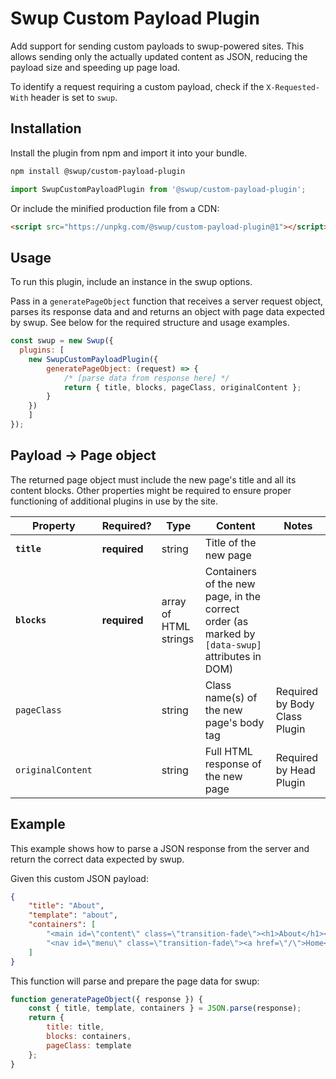 # Swup Custom Payload Plugin



Add support for sending custom payloads to swup-powered sites. This allows
sending only the actually updated content as JSON, reducing the payload size and
speeding up page load.

To identify a request requiring a custom payload, check if the
`X-Requested-With` header is set to `swup`.

## Installation

Install the plugin from npm and import it into your bundle.

```bash
npm install @swup/custom-payload-plugin
```

```js
import SwupCustomPayloadPlugin from '@swup/custom-payload-plugin';
```

Or include the minified production file from a CDN:

```html
<script src="https://unpkg.com/@swup/custom-payload-plugin@1"></script>
```

## Usage

To run this plugin, include an instance in the swup options.

Pass in a `generatePageObject` function that receives a server request object,
parses its response data and and returns an object with page data expected by
swup. See below for the required structure and usage examples.

```javascript
const swup = new Swup({
  plugins: [
    new SwupCustomPayloadPlugin({
        generatePageObject: (request) => {
            /* [parse data from response here] */
            return { title, blocks, pageClass, originalContent };
        }
    })
    ]
});
```

## Payload → Page object

The returned page object must include the new page's title and all its content
blocks. Other properties might be required to ensure proper functioning of
additional plugins in use by the site.

|     Property      |  Required?   |         Type          |                                             Content                                             |             Notes             |
| ----------------- | ------------ | --------------------- | ----------------------------------------------------------------------------------------------- | ----------------------------- |
| **`title`**       | **required** | string                | Title of the new page                                                                           |                               |
| **`blocks`**      | **required** | array of HTML strings | Containers of the new page, in the correct order (as marked by `[data-swup]` attributes in DOM) |                               |
| `pageClass`       |              | string                | Class name(s) of the new page's body tag                                                        | Required by Body Class Plugin |
| `originalContent` |              | string                | Full HTML response of the new page                                                              | Required by Head Plugin       |

## Example

This example shows how to parse a JSON response from the server and return the
correct data expected by swup.

Given this custom JSON payload:

```json
{
    "title": "About",
    "template": "about",
    "containers": [
        "<main id=\"content\" class=\"transition-fade\"><h1>About</h1><p>Lorem ipsum dolor sit amet</p></main>",
        "<nav id=\"menu\" class=\"transition-fade\"><a href=\"/\">Home</a><a href=\"/about/\">About</a></nav>"
    ]
}
```

This function will parse and prepare the page data for swup:

```js
function generatePageObject({ response }) {
    const { title, template, containers } = JSON.parse(response);
    return {
        title: title,
        blocks: containers,
        pageClass: template
    };
}
```
